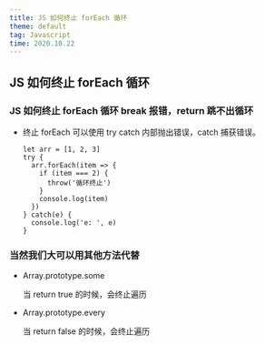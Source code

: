 ```yaml
---
title: JS 如何终止 forEach 循环
theme: default
tag: Javascript
time: 2020.10.22
---
```


## JS 如何终止 forEach 循环

### JS 如何终止 forEach 循环 break 报错，return 跳不出循环

- 终止 forEach 可以使用 try catch 内部抛出错误，catch 捕获错误。

  ```JS
  let arr = [1, 2, 3]
  try {
    arr.forEach(item => {
      if (item === 2) {
        throw('循环终止')
      }
      console.log(item)
    })
  } catch(e) {
    console.log('e: ', e)
  }
  ```

### 当然我们大可以用其他方法代替

- Array.prototype.some

  当 return true 的时候，会终止遍历

- Array.prototype.every

  当 return false 的时候，会终止遍历
